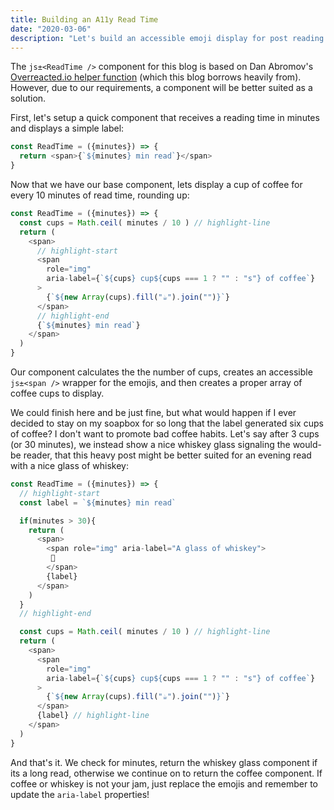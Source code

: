 ```yaml
---
title: Building an A11y Read Time
date: "2020-03-06"
description: "Let's build an accessible emoji display for post reading times."
---
```


The `js±<ReadTime />` component for this blog is based on Dan Abromov's [Overreacted.io helper function](https://reactjs.org/docs/context.html) (which this blog borrows heavily from). However, due to our requirements, a component will be better suited as a solution.

First, let's setup a quick component that receives a reading time in minutes and displays a simple label:

```js
const ReadTime = ({minutes}) => {
  return <span>{`${minutes} min read`}</span>
}
```

Now that we have our base component, lets display a cup of coffee for every 10 minutes of read time, rounding up:

```js
const ReadTime = ({minutes}) => {
  const cups = Math.ceil( minutes / 10 ) // highlight-line
  return (
    <span>
      // highlight-start
      <span
        role="img"
        aria-label={`${cups} cup${cups === 1 ? "" : "s"} of coffee`}
      >
        {`${new Array(cups).fill("☕️").join("")}`}
      </span>
      // highlight-end
      {`${minutes} min read`}
    </span>
  )
}
```

Our component calculates the the number of cups, creates an accessible `js±<span />` wrapper for the emojis, and then creates a proper array of coffee cups to display.

We could finish here and be just fine, but what would happen if I ever decided to stay on my soapbox for so long that the label generated six cups of coffee? I don't want to promote bad coffee habits. Let's say after 3 cups (or 30 minutes), we instead show a nice whiskey glass signaling the would-be reader, that this heavy post might be better suited for an evening read with a nice glass of whiskey:

```js
const ReadTime = ({minutes}) => {
  // highlight-start
  const label = `${minutes} min read`

  if(minutes > 30){
    return (
      <span>
        <span role="img" aria-label="A glass of whiskey">
         🥃
        </span>
        {label}
      </span>
    )
  }
  // highlight-end

  const cups = Math.ceil( minutes / 10 ) // highlight-line
  return (
    <span>
      <span
        role="img"
        aria-label={`${cups} cup${cups === 1 ? "" : "s"} of coffee`}
      >
        {`${new Array(cups).fill("☕️").join("")}`}
      </span>
      {label} // highlight-line
    </span>
  )
}
```

And that's it. We check for minutes, return the whiskey glass component if its a long read, otherwise we continue on to return the coffee component. If coffee or whiskey is not your jam, just replace the emojis and remember to update the `aria-label` properties!
